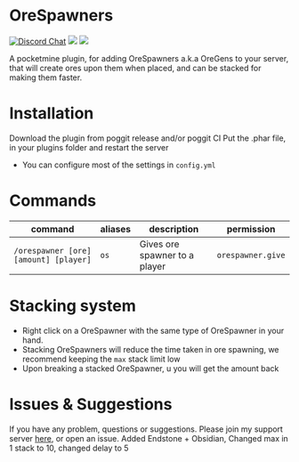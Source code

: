 # OreSpawners
[![Discord Chat](https://img.shields.io/discord/490677165289897995.svg)](https://discord.gg/M7FA5D3)
[![](https://poggit.pmmp.io/shield.state/OreSpawners)](https://poggit.pmmp.io/p/OreSpawners)
[![](http://hits.xenoservers.net:4000/RKAbdul/OreSpawners.svg)](http://hits.xenoservers.net:4000/RKAbdul/OreSpawners.svg)

A pocketmine plugin, for adding OreSpawners a.k.a OreGens to your server, that will create ores upon them when placed, and can be stacked for making them faster.
# Installation
Download the plugin from poggit release and/or poggit CI
Put the .phar file, in your plugins folder and restart the server
- You can configure most of the settings in `config.yml`
# Commands
| command | aliases | description | permission|
|---------|---------|-------------|-----------|
| `/orespawner [ore] [amount] [player]` | `os` | Gives ore spawner to a player | `orespawner.give` |
# Stacking system
- Right click on a OreSpawner with the same type of OreSpawner in your hand.
- Stacking OreSpawners will reduce the time taken in ore spawning, we recommend keeping the `max` stack limit low
- Upon breaking a stacked OreSpawner, u you will get the amount back
# Issues & Suggestions
If you have any problem, questions or suggestions.
Please join my support server [here](https://discord.gg/M7FA5D3), or open an issue.
Added Endstone + Obsidian, Changed max in 1 stack to 10, changed delay to 5
